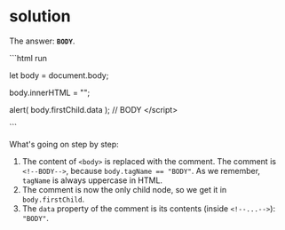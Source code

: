 # solution

The answer: **`BODY`**.

\`\`\`html run

 let body = document.body;

body.innerHTML = "";

alert\( body.firstChild.data \); // BODY &lt;/script&gt;

\`\`\`

What's going on step by step:

1. The content of `<body>` is replaced with the comment. The comment is `<!--BODY-->`, because `body.tagName == "BODY"`. As we remember, `tagName` is always uppercase in HTML.
2. The comment is now the only child node, so we get it in `body.firstChild`.
3. The `data` property of the comment is its contents \(inside `<!--...-->`\): `"BODY"`.

